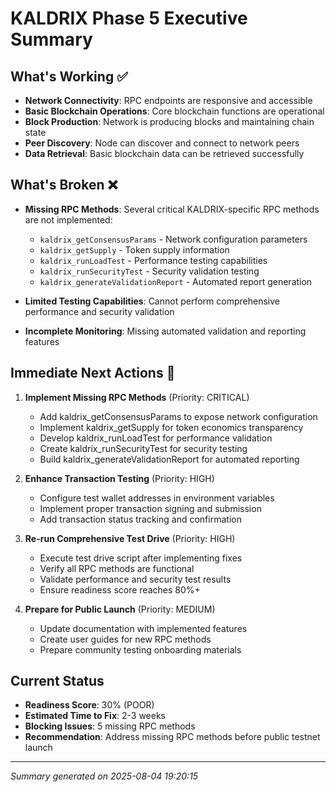 # KALDRIX Phase 5 Executive Summary

## What's Working ✅

- **Network Connectivity**: RPC endpoints are responsive and accessible
- **Basic Blockchain Operations**: Core blockchain functions are operational
- **Block Production**: Network is producing blocks and maintaining chain state
- **Peer Discovery**: Node can discover and connect to network peers
- **Data Retrieval**: Basic blockchain data can be retrieved successfully

## What's Broken ❌

- **Missing RPC Methods**: Several critical KALDRIX-specific RPC methods are not implemented:
  - `kaldrix_getConsensusParams` - Network configuration parameters
  - `kaldrix_getSupply` - Token supply information
  - `kaldrix_runLoadTest` - Performance testing capabilities
  - `kaldrix_runSecurityTest` - Security validation testing
  - `kaldrix_generateValidationReport` - Automated report generation

- **Limited Testing Capabilities**: Cannot perform comprehensive performance and security validation
- **Incomplete Monitoring**: Missing automated validation and reporting features

## Immediate Next Actions 🚀

1. **Implement Missing RPC Methods** (Priority: CRITICAL)
   - Add kaldrix_getConsensusParams to expose network configuration
   - Implement kaldrix_getSupply for token economics transparency
   - Develop kaldrix_runLoadTest for performance validation
   - Create kaldrix_runSecurityTest for security testing
   - Build kaldrix_generateValidationReport for automated reporting

2. **Enhance Transaction Testing** (Priority: HIGH)
   - Configure test wallet addresses in environment variables
   - Implement proper transaction signing and submission
   - Add transaction status tracking and confirmation

3. **Re-run Comprehensive Test Drive** (Priority: HIGH)
   - Execute test drive script after implementing fixes
   - Verify all RPC methods are functional
   - Validate performance and security test results
   - Ensure readiness score reaches 80%+

4. **Prepare for Public Launch** (Priority: MEDIUM)
   - Update documentation with implemented features
   - Create user guides for new RPC methods
   - Prepare community testing onboarding materials

## Current Status

- **Readiness Score**: 30% (POOR)
- **Estimated Time to Fix**: 2-3 weeks
- **Blocking Issues**: 5 missing RPC methods
- **Recommendation**: Address missing RPC methods before public testnet launch

---

*Summary generated on 2025-08-04 19:20:15*
